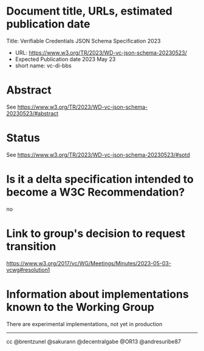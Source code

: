 


# Document title, URLs, estimated publication date

Title: Verifiable Credentials JSON Schema Specification 2023
- URL: https://www.w3.org/TR/2023/WD-vc-json-schema-20230523/
- Expected Publication date 2023 May 23
- short name: vc-di-bbs

# Abstract
See https://www.w3.org/TR/2023/WD-vc-json-schema-20230523/#abstract

# Status
See https://www.w3.org/TR/2023/WD-vc-json-schema-20230523/#sotd

# Is it a delta specification intended to become a W3C Recommendation?
no

# Link to group's decision to request transition
https://www.w3.org/2017/vc/WG/Meetings/Minutes/2023-05-03-vcwg#resolution1

# Information about implementations known to the Working Group
There are experimental implementations, not yet in production

---

cc @brentzunel @sakurann @decentralgabe @OR13 @andresuribe87 
